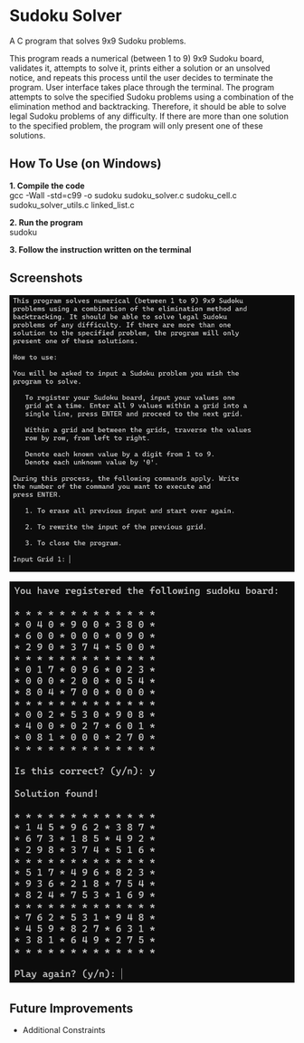 # Sudoku Solver
A C program that solves 9x9 Sudoku problems.  
  
This program reads a numerical (between 1 to 9) 9x9 Sudoku board, 
validates it, attempts to solve it, prints either a solution or an
unsolved notice, and repeats this process until the user decides
to terminate the program. User interface takes place through the
terminal. The program attempts to solve the specified Sudoku
problems using a combination of the elimination method and
backtracking. Therefore, it should be able to solve legal Sudoku
problems of any difficulty. If there are more than one solution to
the specified problem, the program will only present one of these
solutions.

## How To Use (on Windows)
**1. Compile the code**  
gcc -Wall -std=c99 -o sudoku sudoku_solver.c sudoku_cell.c sudoku_solver_utils.c linked_list.c

**2. Run the program**  
sudoku  
  
**3. Follow the instruction written on the terminal**

## Screenshots
![Sudoku Solver Start Menu](screenshots/SudokuSolverStart.png)  
  
![Sudoku Puzzle Solved](screenshots/SudokuSolverEnd.png)  

## Future Improvements
- Additional Constraints
